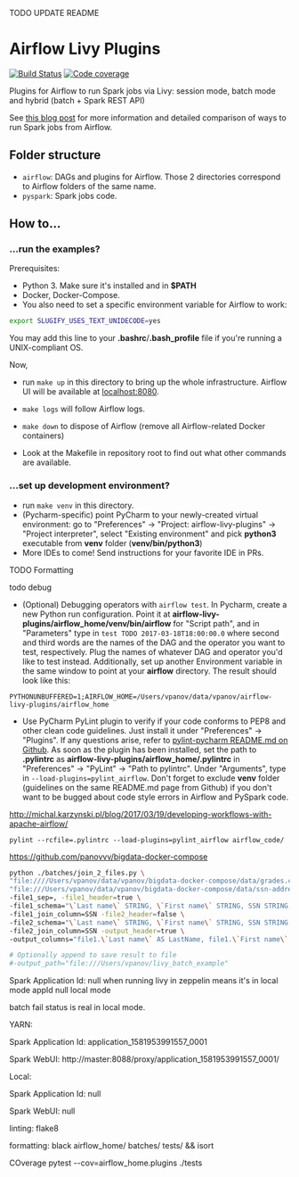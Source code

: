 TODO UPDATE README

# Airflow Livy Plugins

[![Build Status](https://travis-ci.org/panovvv/airflow-livy-plugins.svg?branch=master)](https://travis-ci.org/panovvv/airflow-livy-plugins)
[![Code coverage](https://codecov.io/gh/panovvv/airflow-livy-plugins/branch/master/graph/badge.svg)](https://codecov.io/gh/panovvv/airflow-livy-plugins)

Plugins for Airflow to run Spark jobs via Livy: session mode, batch mode and hybrid (batch + Spark REST API)

See [this blog post](https://www.shortn0tes.com/2019/08/airflow-spark-livy-sessions-batches.html "Blog post") for more information and detailed comparison of ways to run Spark jobs from Airflow.

## Folder structure
* `airflow`: DAGs and plugins for Airflow. Those 2 directories correspond
to Airflow folders of the same name.
* `pyspark`: Spark jobs code.

## How to...


### ...run the examples?
Prerequisites:
* Python 3. Make sure it's installed and in __$PATH__
* Docker, Docker-Compose.
* You also need to set a specific environment variable for Airflow to work:
```bash
export SLUGIFY_USES_TEXT_UNIDECODE=yes
```
You may add this line to your __.bashrc__/__.bash_profile__ file if you're running a
UNIX-compliant OS.


Now, 
* run `make up` in this directory to bring up the whole infrastructure. 
Airflow UI will be available at
[localhost:8080](http://localhost:8080 "Airflow UI").

* `make logs` will follow Airflow logs.

* `make down` to dispose of Airflow (remove all Airflow-related Docker
containers)

* Look at the Makefile in repository root to find out what other commands
are available.


### ...set up development environment?

* run `make venv` in this directory.
* (Pycharm-specific) point PyCharm to your newly-created virtual environment: go to
"Preferences" -> "Project: airflow-livy-plugins" -> "Project interpreter", select
"Existing environment" and pick __python3__ executable from __venv__ folder
(__venv/bin/python3__)
* More IDEs to come! Send instructions for your favorite IDE in PRs.


TODO Formatting

todo debug


* (Optional) Debugging operators with `airflow test`.  In Pycharm, create a
new Python run configuration. Point it at __airflow-livy-plugins/airflow_home/venv/bin/airflow__
for "Script path", and in "Parameters" type in
`test TODO 2017-03-18T18:00:00.0`
where second and third words are the names of the DAG and the operator
you want to test, respectively. Plug the names of whatever DAG and operator
you'd like to test instead. Additionally, set up another Environment variable
in the same window to point at your __airflow__ directory. The result
should look like this:
```
PYTHONUNBUFFERED=1;AIRFLOW_HOME=/Users/vpanov/data/vpanov/airflow-livy-plugins/airflow_home
```

* Use PyCharm PyLint plugin to verify if your code conforms to PEP8 and other 
clean code guidelines. Just install it under "Preferences" -> "Plugins". If any 
questions arise, refer to [pylint-pycharm README.md on Github](https://github.com/leinardi/pylint-pycharm 
"pylint-pycharm GIT repo"). As soon as the plugin has been installed, set the
path to __.pylintrc__ as __airflow-livy-plugins/airflow_home/.pylintrc__ in
"Preferences" -> "PyLint" -> "Path to pylintrc".
Under "Arguments", type in `--load-plugins=pylint_airflow`. Don't forget to
exclude __venv__ folder (guidelines on the same README.md page
from Github) if you don't want to be bugged about code style errors in
Airflow and PySpark code.

http://michal.karzynski.pl/blog/2017/03/19/developing-workflows-with-apache-airflow/

```shell script
pylint --rcfile=.pylintrc --load-plugins=pylint_airflow airflow_code/
```


https://github.com/panovvv/bigdata-docker-compose



```bash
python ./batches/join_2_files.py \
"file:////Users/vpanov/data/vpanov/bigdata-docker-compose/data/grades.csv" \
"file:///Users/vpanov/data/vpanov/bigdata-docker-compose/data/ssn-address.tsv" \
-file1_sep=, -file1_header=true \
-file1_schema="\`Last name\` STRING, \`First name\` STRING, SSN STRING, Test1 INT, Test2 INT, Test3 INT, Test4 INT, Final INT, Grade STRING" \
-file1_join_column=SSN -file2_header=false \
-file2_schema="\`Last name\` STRING, \`First name\` STRING, SSN STRING, Address1 STRING, Address2 STRING" \
-file2_join_column=SSN -output_header=true \
-output_columns="file1.\`Last name\` AS LastName, file1.\`First name\` AS FirstName, file1.SSN, file2.Address1, file2.Address2" 

# Optionally append to save result to file
#-output_path="file:///Users/vpanov/livy_batch_example" 
```


Spark Application Id: null when running livy in zeppelin means it's in local mode
appId null local mode

batch fail status is real in local mode.


YARN: 

Spark Application Id: application_1581953991557_0001

Spark WebUI: http://master:8088/proxy/application_1581953991557_0001/

Local:

Spark Application Id: null

Spark WebUI: null


linting: flake8

formatting:
black airflow_home/ batches/ tests/ && isort

COverage
pytest --cov=airflow_home.plugins ./tests